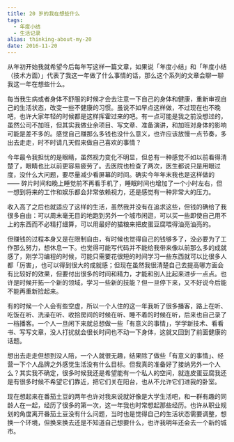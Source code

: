 ```yaml
---
title: 20 岁的我在想些什么
tags:
  - 年度小结
  - 生活记录
alias: thinking-about-my-20
date: 2016-11-20
---
```


从年初开始我就希望今后每年写这样一篇文章，如果说「年度小结」和「年度小结（技术方面）」代表了我这一年做了什么事情的话，那么这个系列的文章会聊一聊我这一年在想些什么。

每当我生病或者身体不舒服的时候才会去注意一下自己的身体和健康，重新审视自己的生活状态，改变一些不健康的习惯。虽说不如早点这样做，不过现在也不晚吧，也许大家年轻的时候都是这样挥霍过来的吧。有一点可能是我之前没想过的，虽然公司不加班，但其实我做业余项目、写文章、准备演讲，和加班对身体的影响可能是差不多的。感觉自己赚那么多钱也没什么意义，也许应该放慢一点节奏，多出去走走，时不时请几天假来做自己喜欢的事情？

今年最令我担忧的是眼睛，虽然视力变化不明显，但总有一种感觉不如以前看得清楚了，眼睛也比以前更容易疲劳了。去医院也检查了两次，医生都说只是用眼过度，没什么大问题，要尽量减少看屏幕的时间。确实今年年末我也是这样做的 —— 碎片时间和晚上睡觉前不再看手机了，睡眠时间也增加了一个小时左右，但一想到将来的工作和娱乐都会非常依赖视力，还是感觉有一种非常大的压力。

收入高了之后也就适应了这样的生活，虽然我并没有在追求这些，但钱的确给了我很多自由：可以周末毫无目的地跑到另外一个城市闲逛，可以买一些即使自己用不上的东西而不必精打细算，可以用最好的猫粮来把皮蛋豆腐喂得油亮油亮的。

但赚钱的过程本身又是在限制自由，有时候也觉得自己的钱够多了，没必要为了工作那么努力，想休息一下。也觉得可能写代码并不能给我带来像以前那么多的成就感了，刚学习编程的时候，可能只需要花很短的时间学习一些东西就可以比很多人都「厉害」，也可以得到很大的成就感；但现在虽然我很清楚自己去提高哪方面会有比较好的效果，但要付出很多的时间和精力，才能和别人比起来进步一点点。也许是时候开拓一个新的领域，学习一些新的技能？但一旦停下来，又不好说今后能不能再重新捡起来。

有的时候一个人会有些空虚，所以一个人住的这一年我听了很多播客，路上在听、吃饭在听、洗澡在听、收拾房间的时候在听、睡不着的时候在听，后来也自己录了一档播客。一个人一旦闲下来就总想做一些「有意义的事情」，学学新技术、看看书、写写文章，没人打扰就会很长时间也不动一下身体，这就又回到了前面健康的话题。

想出去走走但想到没人陪，一个人就很无趣，结果除了做些「有意义的事情」、经营一下个人品牌之外感觉生活没有什么目标。但我真的准备好了接纳另外一个人么？其实我不确定，很多时候我还是希望能有一个私人的空间，就连皮蛋豆腐我还是有很多时候不希望它们靠近，把它们关在阳台，也从不允许它们进我的卧室。

现在想起来在番茄土豆的两年也许对我来说就好像是大学生活吧，和一群有趣的同龄人在一起，经历了很多的第一次，这一年我也时常想起那些经历。也许从职业规划的角度离开番茄土豆没有什么问题，当时也是觉得自己的生活状态需要调整，想换一个环境，但换来换去还是不知道自己想要什么，也许我明年还会去一个新的城市。
